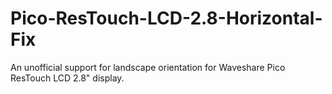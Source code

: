 # Pico-ResTouch-LCD-2.8-Horizontal-Fix
An unofficial support for landscape orientation for Waveshare Pico ResTouch LCD 2.8" display.
